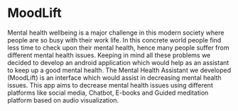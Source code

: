 # MoodLift
Mental health wellbeing is a major challenge in this modern society where people are so busy 
with their work life. In this concrete world people find less time to check upon their mental 
health, hence many people suffer from different mental health issues. Keeping in mind all 
these problems we decided to develop an android application which would help as an 
assistant to keep up a good mental health. 
The Mental Health Assistant we developed (MoodLift) is an interface which would assist in 
decreasing mental health issues. 
This app aims to decrease mental health issues using different platforms like social media, 
Chatbot, E-books and Guided meditation platform based on audio visualization.
